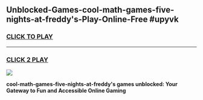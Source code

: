 
## Unblocked-Games-cool-math-games-five-nights-at-freddy's-Play-Online-Free #upyvk
<h3>
<a href="https://us.freeplayer.one?title=cool-math-games-five-nights-at-freddy's&ref=10M">CLICK TO PLAY</a></h3>
<hr>

<h3>
<a href="https://us.freeplayer.one?title=cool-math-games-five-nights-at-freddy's&ref=10M">CLICK 2 PLAY</a>
  
</h3>

<a href="https://us.freeplayer.one?title=cool-math-games-five-nights-at-freddy's&ref=10M"><img src="https://clearcache.store/games.png"></a>


**cool-math-games-five-nights-at-freddy's games unblocked: Your Gateway to Fun and Accessible Online Gaming**
